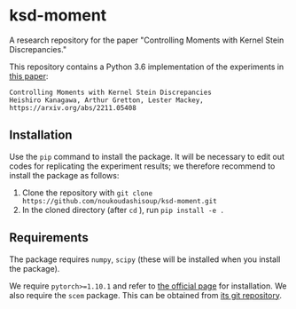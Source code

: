 # ksd-moment
A research repository for the paper "Controlling Moments with Kernel Stein Discrepancies."

This repository contains a Python 3.6 implementation of the experiments
in [this paper](https://arxiv.org/abs/2211.05408):

    Controlling Moments with Kernel Stein Discrepancies
    Heishiro Kanagawa, Arthur Gretton, Lester Mackey,
    https://arxiv.org/abs/2211.05408

## Installation

Use the `pip` command to install the package.
It will be necessary to edit out codes for replicating the experiment results; we therefore recommend to install the package as follows:

1. Clone the repository with  `git clone https://github.com/noukoudashisoup/ksd-moment.git`
2. In the cloned directory (after `cd` ), run `pip install -e .`

## Requirements

The package requires `numpy`, `scipy` (these will be installed when you install the package).

We require `pytorch>=1.10.1` and refer to [the official page](https://pytorch.org/) for installation.
We also require the `scem` package. This can be obtained from [its git
  repository](https://github.com/noukoudashisoup/score-EM).
